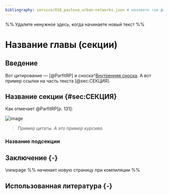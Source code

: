 ```yaml
---
bibliography: service/010_pavlova_urban-networks.json # назовите так файл с библиографией
---
```


%% Удалите ненужное здесь, когда начинаете новый текст %%

# Название главы (секции)

## Введение
Вот цитирование — [@ParfitRP] и сноска^[Внутренняя сноска]. А вот пример ссылки на часть текста [@sec:СЕКЦИЯ].

## Название секции {#sec:СЕКЦИЯ}
Как отмечает @ParfitRP[p. 131]:

![image](test.jpeg)

> Пример цитаты. *А это пример курсива.*

### Название подсекции

## Заключение {-}
\newpage %% начинает новую страницу при компиляции %%

## Использованная литература {-}
[Внутренняя сноска]: Привет!